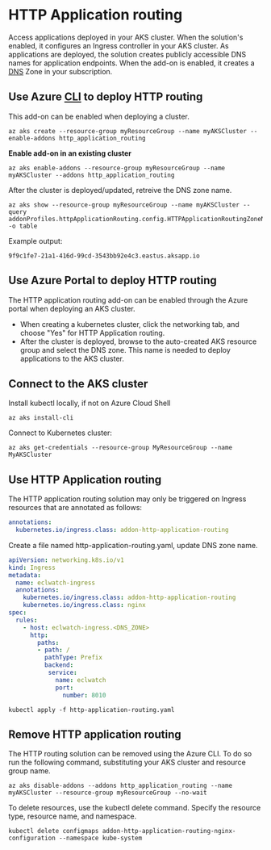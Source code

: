 # HTTP Application routing
Access applications deployed in your AKS cluster.   When the solution's enabled, it configures an Ingress controller in your AKS cluster.
As applications are deployed, the solution creates publicly accessible DNS names for application endpoints.
When the add-on is enabled, it creates a [DNS](https://azure.microsoft.com/en-us/pricing/details/dns/) Zone in your subscription.
## Use Azure [CLI](https://docs.microsoft.com/en-us/cli/azure/install-azure-cli) to deploy HTTP routing
This add-on can be enabled when deploying a cluster. 
```
az aks create --resource-group myResourceGroup --name myAKSCluster --enable-addons http_application_routing

```
**Enable add-on in an existing cluster**
```
az aks enable-addons --resource-group myResourceGroup --name myAKSCluster --addons http_application_routing

```

After the cluster is deployed/updated, retreive the DNS zone name.
```
az aks show --resource-group myResourceGroup --name myAKSCluster --query addonProfiles.httpApplicationRouting.config.HTTPApplicationRoutingZoneName -o table

```
Example output:

```
9f9c1fe7-21a1-416d-99cd-3543bb92e4c3.eastus.aksapp.io
```

## Use Azure Portal to deploy HTTP routing
The HTTP application routing add-on can be enabled through the Azure portal when deploying an AKS cluster.
* When creating a kubernetes cluster, click the networking tab, and choose "Yes" for HTTP Application routing.
* After the cluster is deployed, browse to the auto-created AKS resource group and select the DNS zone.  This name is needed to deploy applications to the AKS cluster.

## Connect to the AKS cluster
Install kubectl locally, if not on Azure Cloud Shell
```
az aks install-cli

```
Connect to Kubernetes cluster:
```
az aks get-credentials --resource-group MyResourceGroup --name MyAKSCluster
```
## Use HTTP Application routing
The HTTP application routing solution may only be triggered on Ingress resources that are annotated as follows:

```YAML
annotations:
  kubernetes.io/ingress.class: addon-http-application-routing
```
Create a file named http-application-routing.yaml, update DNS zone name.

```YAML
apiVersion: networking.k8s.io/v1
kind: Ingress
metadata:
  name: eclwatch-ingress
  annotations:
    kubernetes.io/ingress.class: addon-http-application-routing
    kubernetes.io/ingress.class: nginx
spec:
  rules:
    - host: eclwatch-ingress.<DNS_ZONE>
      http:
        paths:
        - path: /
          pathType: Prefix
          backend:
           service:
             name: eclwatch
             port: 
               number: 8010
```
```
kubectl apply -f http-application-routing.yaml
```

## Remove HTTP application routing
The HTTP routing solution can be removed using the Azure CLI. To do so run the following command, substituting your AKS cluster and resource group name.

```
az aks disable-addons --addons http_application_routing --name myAKSCluster --resource-group myResourceGroup --no-wait

```
To delete resources, use the kubectl delete command. Specify the resource type, resource name, and namespace. 

```
kubectl delete configmaps addon-http-application-routing-nginx-configuration --namespace kube-system
```
